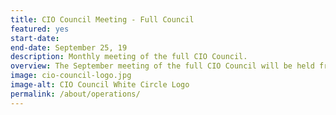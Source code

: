 ```yaml
---
title: CIO Council Meeting - Full Council
featured: yes
start-date: 
end-date: September 25, 19
description: Monthly meeting of the full CIO Council.
overview: The September meeting of the full CIO Council will be held from 330-5pm at GSA Headquarters at 1800 F St. NW, Washington, DC.
image: cio-council-logo.jpg
image-alt: CIO Council White Circle Logo
permalink: /about/operations/
---
```

